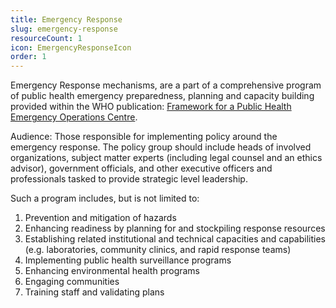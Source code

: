 ```yaml
---
title: Emergency Response
slug: emergency-response
resourceCount: 1
icon: EmergencyResponseIcon
order: 1
---
```


Emergency Response mechanisms, are a part of a comprehensive program of public health emergency preparedness, planning and capacity building provided within the WHO publication: [Framework for a Public Health Emergency Operations Centre](https://www.who.int/ihr/publications/9789241565134_eng/en/).

Audience: Those responsible for implementing policy around the emergency response. The policy group should include heads of involved organizations, subject matter experts (including legal counsel and an ethics advisor), government officials, and other executive officers and professionals tasked to provide strategic level leadership.

Such a program includes, but is not limited to:

1. Prevention and mitigation of hazards
2. Enhancing readiness by planning for and stockpiling response resources
3. Establishing related institutional and technical capacities and capabilities (e.g. laboratories, community clinics, and rapid response teams)
4. Implementing public health surveillance programs
5. Enhancing environmental health programs
6. Engaging communities
7. Training staff and validating plans
